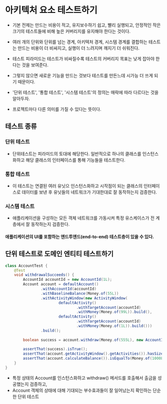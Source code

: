 # 아키텍처 요소 테스트하기

- 기본 전제는 만드는 비용이 적고, 유지보수하기 쉽고, 빨리 실행되고, 안정적인 작은 크기의 테스트들에 비해 높은 커버리지를 유지해야 한다는 것이다.


- 여러 개의 단위와 단위를 넘는 경계, 아키텍처 경계, 시스템 경계를 결합하는 테스트는 만드는 비용이 더 비싸지고, 실행이 더 느려지며 깨지기 더 쉬워진다.
- 테스트 피라미드는 테스트가 비싸질수록 테스트의 커버리지 목표는 낮게 잡아야 한다는 것을 보여준다.
- 그렇지 않으면 새로운 기능을 만드는 것보다 테스트를 만든느데 시가능 더 쓰게 되기 때문이다.


- '단위 테스트', '통합 테스트', '시스템 테스트'의 정의는 매락에 따라 다르다는 것을 알아두자.
- 프로젝트마다 다른 의미를 가질 수 있다는 뜻이다.

## 테스트 종류

### 단위 테스트

- 단위테스트는 피라미드의 토대에 해당한다. 일반적으로 하나의 클래스를 인스턴스화하고 해당 클래스의 인터페이스를 통해 기능들을 테스트한다.


### 통합 테스트

- 이 테스트는 연결된 여러 유닛으 인스턴스화하고 시작점이 되는 클래스의 인터페이스로 데이터를 보낸 후 유닛들의 네트워크가 기대한대로 잘 동작하는지 검증한다.

### 시스템 테스트

- 애플리케이션을 구성하는 모든 객체 네트워크를 가동시켜 특정 유스케이스가 전 계층에서 잘 동작하는지 검증한다.


#### 애플리케이션의 UI를 포함하는 엔드투엔드(end-to-end) 테스트층이 있을 수 있다.


## 단위 테스트로 도메인 엔티티 테스트하기

```java
class AccountTest {
    @Test
    void withdrawalSucceeds() {
        AccountId accountId = new AccountId(1L);
        Account account = defaultAccount()
                .withAccountId(accountId)
                .withBaselineBalance(Money.of(55L))
                .withActivityWindow(new ActivityWindow(
                        defaultActivity()
                                .withTargetAccount(accountId)
                                .withMoney(Money.of(99L)).build(),
                        defaultActivity()
                                .withTargetAccount(accountId)
                                .withMoney(Money.of(1L)).build()))
                .build();
        
        boolean success = account.withdraw(Money.of(555L), new AccountId(99L));
        
        assertThat(success).isTrue();
        assertThat(account.getActivityWindow().getActivities()).hasSize(3);
        assertThat(account.calculateBalance()).isEqualTo(Money.of(1000L));
    }
}
```

- 특정 상태의 Account를 인스턴스화하고 withdraw() 메서드를 호출해서 출금을 성공했는지 검증하고,
- Account 객체의 상태에 대해 기대되는 부수효과들이 잘 일어났는지 확인하는 단순한 단위 테스트 